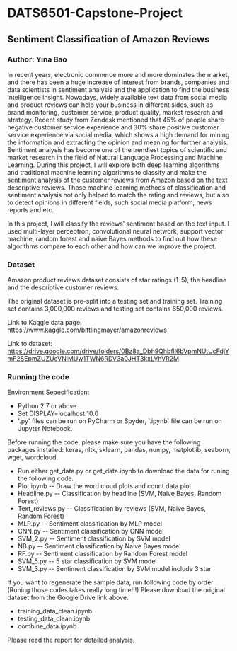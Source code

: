 # DATS6501-Capstone-Project
##  Sentiment Classification of Amazon Reviews
### Author: Yina Bao
In recent years, electronic commerce more and more dominates the market, and there has been a huge increase of interest from brands, companies and data scientists in sentiment analysis and the application to find the business intelligence insight. Nowadays, widely available text data from social media and product reviews can help your business in different sides, such as brand monitoring, customer service, product quality, market research and strategy. Recent study from Zendesk mentioned that 45% of people share negative customer service experience and 30% share positive customer service experience via social media, which shows a high demand for mining the information and extracting the opinion and meaning for further analysis. Sentiment analysis has become one of the trendiest topics of scientific and market research in the field of Natural Language Processing and Machine Learning. During this project, I will explore both deep learning algorithms and traditional machine learning algorithms to classify and make the sentiment analysis of the customer reviews from Amazon based on the text descriptive reviews. Those machine learning methods of classification and sentiment analysis not only helped to match the rating and reviews, but also to detect opinions in different fields, such social media platform, news reports and etc. 

In this project, I will classify the reviews’ sentiment based on the text input. I used multi-layer perceptron, convolutional neural network, support vector machine, random forest and naive Bayes methods to find out how these algorithms compare to each other and how can we improve the project.


### Dataset
Amazon product reviews dataset consists of star ratings (1-5), the headline and the descriptive customer reviews.

The original dataset is pre-split into a testing set and training set. Training set contains 3,000,000 reviews and testing set contains 650,000 reviews.

Link to Kaggle data page: https://www.kaggle.com/bittlingmayer/amazonreviews

Link to dataset: https://drive.google.com/drive/folders/0Bz8a_Dbh9Qhbfll6bVpmNUtUcFdjYmF2SEpmZUZUcVNiMUw1TWN6RDV3a0JHT3kxLVhVR2M



### Running the code
Environment Sepecification: 
* Python 2.7 or above
* Set DISPLAY=localhost:10.0
* '.py' files can be run on PyCharm or Spyder, '.ipynb' file can be run on Jupyter Notebook. 

Before running the code, please make sure you have the following packages installed: keras, nltk, sklearn, pandas, numpy, matplotlib, seaborn, wget, wordcloud.

* Run either get_data.py or get_data.ipynb to download the data for runing the following code.
* Plot.ipynb -- Draw the word cloud plots and count data plot
* Headline.py -- Classification by headline (SVM, Naive Bayes, Random Forest)
* Text_reviews.py -- Classification by reviews (SVM, Naive Bayes, Random Forest)
* MLP.py -- Sentiment classification by MLP model
* CNN.py -- Sentiment classification by CNN model
* SVM_2.py -- Sentiment classification by SVM model
* NB.py -- Sentiment classification by Naive Bayes model
* RF.py -- Sentiment classification by Random Forest model
* SVM_5.py -- 5 star classification by SVM model
* SVM_3.py -- Sentiment classification by SVM model include 3 star


If you want to regenerate the sample data, run following code by order (Runing those codes takes really long time!!!)
Please download the original dataset from the Google Drive link above.
* training_data_clean.ipynb
* testing_data_clean.ipynb
* combine_data.ipynb




Please read the report for detailed analysis.
